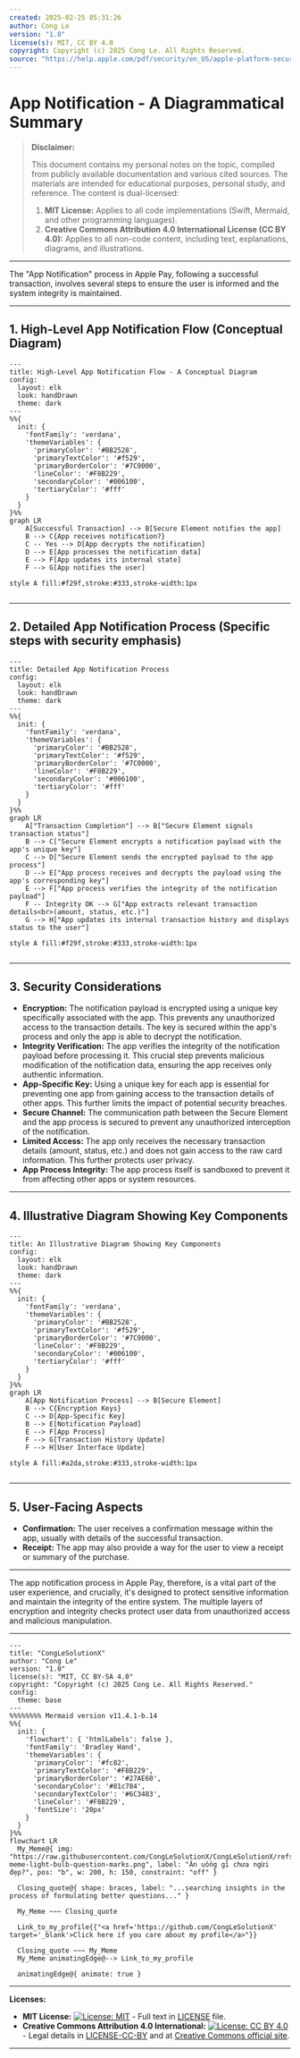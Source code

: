 ```yaml
---
created: 2025-02-25 05:31:26
author: Cong Le
version: "1.0"
license(s): MIT, CC BY 4.0
copyright: Copyright (c) 2025 Cong Le. All Rights Reserved.
source: "https://help.apple.com/pdf/security/en_US/apple-platform-security-guide.pdf"
---
```




# App Notification - A Diagrammatical Summary
> **Disclaimer:**
>
> This document contains my personal notes on the topic,
> compiled from publicly available documentation and various cited sources.
> The materials are intended for educational purposes, personal study, and reference.
> The content is dual-licensed:
> 1. **MIT License:** Applies to all code implementations (Swift, Mermaid, and other programming languages).
> 2. **Creative Commons Attribution 4.0 International License (CC BY 4.0):** Applies to all non-code content, including text, explanations, diagrams, and illustrations.
---


The "App Notification" process in Apple Pay, following a successful transaction, involves several steps to ensure the user is informed and the system integrity is maintained.

----

## 1. High-Level App Notification Flow (Conceptual Diagram)


```mermaid
---
title: High-Level App Notification Flow - A Conceptual Diagram
config:
  layout: elk
  look: handDrawn
  theme: dark
---
%%{
  init: {
    'fontFamily': 'verdana',
    'themeVariables': {
      'primaryColor': '#BB2528',
      'primaryTextColor': '#f529',
      'primaryBorderColor': '#7C0000',
      'lineColor': '#F8B229',
      'secondaryColor': '#006100',
      'tertiaryColor': '#fff'
    }
  }
}%%
graph LR
    A[Successful Transaction] --> B[Secure Element notifies the app]
    B --> C{App receives notification?}
    C -- Yes --> D[App decrypts the notification]
    D --> E[App processes the notification data]
    E --> F[App updates its internal state]
    F --> G[App notifies the user]

style A fill:#f29f,stroke:#333,stroke-width:1px
    
```

----


## 2. Detailed App Notification Process (Specific steps with security emphasis)


```mermaid
---
title: Detailed App Notification Process
config:
  layout: elk
  look: handDrawn
  theme: dark
---
%%{
  init: {
    'fontFamily': 'verdana',
    'themeVariables': {
      'primaryColor': '#BB2528',
      'primaryTextColor': '#f529',
      'primaryBorderColor': '#7C0000',
      'lineColor': '#F8B229',
      'secondaryColor': '#006100',
      'tertiaryColor': '#fff'
    }
  }
}%%
graph LR
    A["Transaction Completion"] --> B["Secure Element signals transaction status"]
    B --> C["Secure Element encrypts a notification payload with the app's unique key"]
    C --> D["Secure Element sends the encrypted payload to the app process"]
    D --> E["App process receives and decrypts the payload using the app's corresponding key"]
    E --> F["App process verifies the integrity of the notification payload"]
    F -- Integrity OK --> G["App extracts relevant transaction details<br>(amount, status, etc.)"]
    G --> H["App updates its internal transaction history and displays status to the user"]

style A fill:#f29f,stroke:#333,stroke-width:1px
    
```

----

## 3. Security Considerations


*   **Encryption:** The notification payload is encrypted using a unique key specifically associated with the app. This prevents any unauthorized access to the transaction details. The key is secured within the app's process and only the app is able to decrypt the notification.
*   **Integrity Verification:** The app verifies the integrity of the notification payload before processing it.  This crucial step prevents malicious modification of the notification data, ensuring the app receives only authentic information.
*   **App-Specific Key:** Using a unique key for each app is essential for preventing one app from gaining access to the transaction details of other apps.  This further limits the impact of potential security breaches.
*   **Secure Channel:** The communication path between the Secure Element and the app process is secured to prevent any unauthorized interception of the notification.
*   **Limited Access:** The app only receives the necessary transaction details (amount, status, etc.) and does not gain access to the raw card information. This further protects user privacy.
*   **App Process Integrity:**  The app process itself is sandboxed to prevent it from affecting other apps or system resources.

----

## 4.  Illustrative Diagram Showing Key Components


```mermaid
---
title: An Illustrative Diagram Showing Key Components
config:
  layout: elk
  look: handDrawn
  theme: dark
---
%%{
  init: {
    'fontFamily': 'verdana',
    'themeVariables': {
      'primaryColor': '#BB2528',
      'primaryTextColor': '#f529',
      'primaryBorderColor': '#7C0000',
      'lineColor': '#F8B229',
      'secondaryColor': '#006100',
      'tertiaryColor': '#fff'
    }
  }
}%%
graph LR
    A[App Notification Process] --> B[Secure Element]
    B --> C{Encryption Keys}
    C --> D[App-Specific Key]
    B --> E[Notification Payload]
    E --> F[App Process]
    F --> G[Transaction History Update]
    F --> H[User Interface Update]

style A fill:#a2da,stroke:#333,stroke-width:1px
    
```

----

## 5. User-Facing Aspects


*   **Confirmation:** The user receives a confirmation message within the app, usually with details of the successful transaction.
*   **Receipt:** The app may also provide a way for the user to view a receipt or summary of the purchase.

---

The app notification process in Apple Pay, therefore, is a vital part of the user experience, and crucially, it's designed to protect sensitive information and maintain the integrity of the entire system. The multiple layers of encryption and integrity checks protect user data from unauthorized access and malicious manipulation.


---

<!-- 
```mermaid
%% Current Mermaid version
info
```  -->


```mermaid
---
title: "CongLeSolutionX"
author: "Cong Le"
version: "1.0"
license(s): "MIT, CC BY-SA 4.0"
copyright: "Copyright (c) 2025 Cong Le. All Rights Reserved."
config:
  theme: base
---
%%%%%%%% Mermaid version v11.4.1-b.14
%%{
  init: {
    'flowchart': { 'htmlLabels': false },
    'fontFamily': 'Bradley Hand',
    'themeVariables': {
      'primaryColor': '#fc82',
      'primaryTextColor': '#F8B229',
      'primaryBorderColor': '#27AE60',
      'secondaryColor': '#81c784',
      'secondaryTextColor': '#6C3483',
      'lineColor': '#F8B229',
      'fontSize': '20px'
    }
  }
}%%
flowchart LR
  My_Meme@{ img: "https://raw.githubusercontent.com/CongLeSolutionX/CongLeSolutionX/refs/heads/main/assets/images/My-meme-light-bulb-question-marks.png", label: "Ăn uống gì chưa ngừi đẹp?", pos: "b", w: 200, h: 150, constraint: "off" }

  Closing_quote@{ shape: braces, label: "...searching insights in the process of formulating better questions..." }
    
  My_Meme ~~~ Closing_quote
    
  Link_to_my_profile{{"<a href='https://github.com/CongLeSolutionX' target='_blank'>Click here if you care about my profile</a>"}}

  Closing_quote ~~~ My_Meme
  My_Meme animatingEdge@--> Link_to_my_profile
  
  animatingEdge@{ animate: true }

```


---
**Licenses:**

- **MIT License:**  [![License: MIT](https://img.shields.io/badge/License-MIT-yellow.svg)](LICENSE) - Full text in [LICENSE](LICENSE) file.
- **Creative Commons Attribution 4.0 International:** [![License: CC BY 4.0](https://licensebuttons.net/l/by/4.0/88x31.png)](LICENSE-CC-BY) - Legal details in [LICENSE-CC-BY](LICENSE-CC-BY) and at [Creative Commons official site](http://creativecommons.org/licenses/by/4.0/).

---
